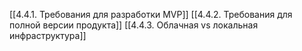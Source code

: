 [[4.4.1. Требования для разработки MVP]]
[[4.4.2. Требования для полной версии продукта]]
[[4.4.3. Облачная vs локальная инфраструктура]]